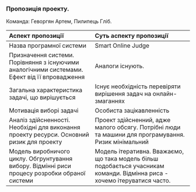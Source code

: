 ### Пропозиція проекту.
Команда: Геворгян Артем, Пилипець Гліб.

Аспект пропозиції | Суть аспекту пропозиції
:---              | :---
Назва програмної системи | Smart Online Judge
Призначення системи. Порівняння з існуючими аналогічними системами. Ефект від її впровадження | Аналоги існують.
Загальна характеристика задачі, що вирішується | Існує необхідність перевіряти вирішення задач на онлайн-змаганнях
Мотивація виборі задачі | Особиста зацікавленність
Аналіз здійсненності. Необхідні для виконання проекту ресурси. Основний ризик для проекту | Проект здійсненний, адже малого обсягу. Потрібні люди та машини для програмування. Ризик мінімальний
Модель виробничого циклу. Обгрунтування вибору. Відмінні риси процесу розробки обраної системи | Модель ітеративна. Вважаємо, що така модель більш подобається учасникам команди. Відмінна риса - хочемо ітеруватися часто.